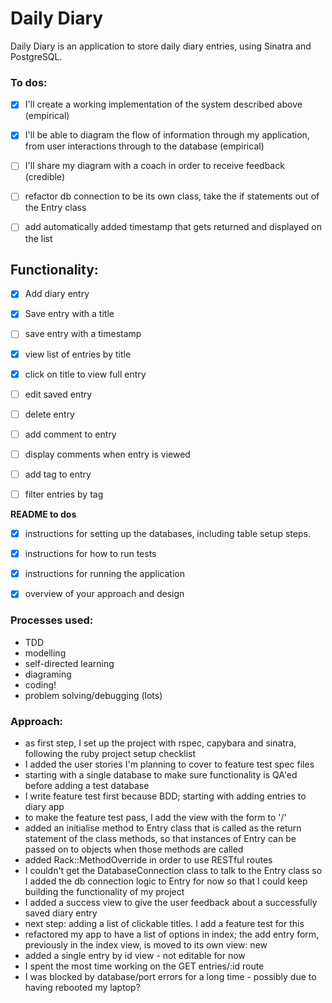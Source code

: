 # Daily Diary 

Daily Diary is an application to store daily diary entries, using Sinatra and PostgreSQL.

### To dos:

- [x] I'll create a working implementation of the system described above (empirical)
- [x] I'll be able to diagram the flow of information through my application, from user interactions through to the database (empirical)
- [ ] I'll share my diagram with a coach in order to receive feedback (credible)
- [ ] refactor db connection to be its own class, take the if statements out of the Entry class
- [ ] add automatically added timestamp that gets returned and displayed on the list


## Functionality:

- [x] Add diary entry
- [x] Save entry with a title 
- [ ] save entry with a timestamp
- [x] view list of entries by title
- [x] click on title to view full entry
- [ ] edit saved entry
- [ ] delete entry
- [ ] add comment to entry
- [ ] display comments when entry is viewed
- [ ] add tag to entry
- [ ] filter entries by tag


**README to dos**  

- [x] instructions for setting up the databases, including table setup steps.
- [x] instructions for how to run tests
- [x] instructions for running the application
- [x] overview of your approach and design


### Processes used:

- TDD
- modelling
- self-directed learning
- diagraming
- coding!
- problem solving/debugging (lots)


### Approach:

- as first step, I set up the project with rspec, capybara and sinatra, following the ruby project setup checklist
- I added the user stories I'm planning to cover to feature test spec files
- starting with a single database to make sure functionality is QA'ed before adding a test database
- I write feature test first because BDD; starting with adding entries to diary app
- to make the feature test pass, I add the view with the form to '/'
- added an initialise method to Entry class that is called as the return statement of the class methods, so that instances of Entry can be passed on to objects when those methods are called
- added Rack::MethodOverride in order to use RESTful routes
- I couldn't get the DatabaseConnection class to talk to the Entry class so I added the db connection logic to Entry for now so that I could keep building the functionality of my project 
- I added a success view to give the user feedback about a successfully saved diary entry
- next step: adding a list of clickable titles. I add a feature test for this
- refactored my app to have a list of options in index; the add entry form, previously in the index view, is moved to its own view: new
- added a single entry by id view - not editable for now
- I spent the most time working on the GET entries/:id route
- I was blocked by database/port errors for a long time - possibly due to having rebooted my laptop?